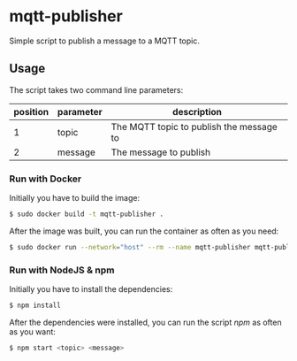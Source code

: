 # mqtt-publisher

Simple script to publish a message to a MQTT topic.

## Usage

The script takes two command line parameters:

| position | parameter | description |
| - | - | - |
| 1 | topic | The MQTT topic to publish the message to |
| 2 | message | The message to publish |

### Run with Docker

Initially you have to build the image:

```sh
$ sudo docker build -t mqtt-publisher .
```

After the image was built, you can run the container as often as you need:

```sh
$ sudo docker run --network="host" --rm --name mqtt-publisher mqtt-publisher <topic> <message>
```

### Run with NodeJS & npm

Initially you have to install the dependencies:

```sh
$ npm install
```

After the dependencies were installed, you can run the script _npm_ as often as you want:

```sh
$ npm start <topic> <message>
```